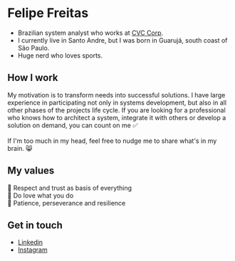 # Felipe Freitas
- Brazilian system analyst who works at [CVC Corp](https://cvccorp.com.br "CVC Corp"). <br>
- I currently live in Santo Andre, but I was born in Guarujá, south coast of São Paulo. <br>
- Huge nerd who loves sports.

## How I work
My motivation is to transform needs into successful solutions. I have large experience in participating not only in systems development, but also in all other phases of the projects life cycle. If you are looking for a professional who knows how to architect a system, integrate it with others or develop a solution on demand, you can count on me ✅ <br><br> 
If I'm too much in my head, feel free to nudge me to share what's in my brain. 😸

## My values
🙌 Respect and trust as basis of everything <br>
💖 Do love what you do <br>
🌟 Patience, perseverance and resilience <br>

## Get in touch
- [Linkedin](https://www.linkedin.com/in/felipe-gon%C3%A7alves-freitas-dos-santos-589aa191/ "LinkedIn Profile")
- [Instagram](https://www.instagram.com/freitasfelipee "Instagram")
